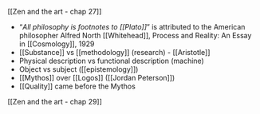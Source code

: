 [[Zen and the art - chap 27]]

- “_All philosophy is footnotes to [[Plato]]_” is attributed to the American philosopher Alfred North [[Whitehead]], Process and Reality: An Essay in [[Cosmology]], 1929
- [[Substance]] vs [[methodology]] (research) - [[Aristotle]]
- Physical description vs functional description (machine)
- Object vs subject ([[epistemology]])
- [[Mythos]] over [[Logos]] ([[Jordan Peterson]])
- [[Quality]] came before the Mythos

[[Zen and the art - chap 29]]